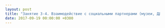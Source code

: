 ```yaml
---
layout: post
title: "Занятие 3-4. Взаимодействие с социальными партнерами (музеи, ДДТ, клубы, родители)"
date: 2017-09-19 00:00:00 +0300
---
```


